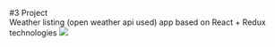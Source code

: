#3 Project <br>
Weather listing (open weather api used) app based on React + Redux technologies
![](https://image.prntscr.com/image/-UK0cmicTIqINjZ3BM2J7Q.png)
